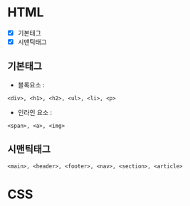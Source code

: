 # HTML
- [x] 기본태그
- [x] 시맨틱태그

## 기본태그
+ 블록요소 :
```
<div>, <h1>, <h2>, <ul>, <li>, <p>
```
+ 인라인 요소 :
```
<span>, <a>, <img>
```
## 시맨틱태그
```
<main>, <header>, <footer>, <nav>, <section>, <article>
```
# CSS